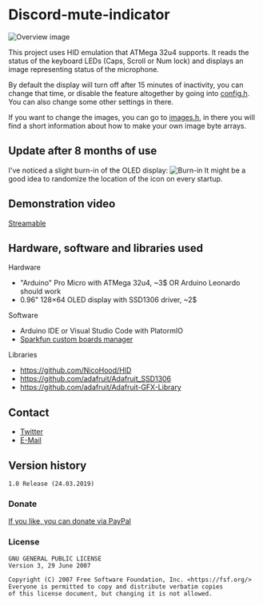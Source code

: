 # Discord-mute-indicator

![Overview image](https://i.imgur.com/zoOTfEr.jpg)

This project uses HID emulation that ATMega 32u4 supports. It reads the status of the keyboard LEDs (Caps, Scroll or Num lock) and displays an image representing status of the microphone.

By default the display will turn off after 15 minutes of inactivity, you can change that time, or disable the feature altogether by going into [config.h](DiscordMuteIndicator/config.h). You can also change some other settings in there.

If you want to change the images, you can go to [images.h](DiscordMuteIndicator/images.h), in there you will find a short information about how to make your own image byte arrays.

## Update after 8 months of use

I've noticed a slight burn-in of the OLED display:
![Burn-in](https://i.imgur.com/culptsc.png)
It might be a good idea to randomize the location of the icon on every startup.

## Demonstration video

[Streamable](https://streamable.com/tyxeh)


## Hardware, software and libraries used
Hardware
- "Arduino" Pro Micro with ATMega 32u4, ~3$ OR Arduino Leonardo should work
- 0.96" 128×64 OLED display with SSD1306 driver, ~2$ 

Software
- Arduino IDE or Visual Studio Code with PlatormIO
- [Sparkfun custom boards manager](https://learn.sparkfun.com/pages/CustomBoardsArduino)

Libraries
- https://github.com/NicoHood/HID
- https://github.com/adafruit/Adafruit_SSD1306
- https://github.com/adafruit/Adafruit-GFX-Library

## Contact
- [Twitter](https://twitter.com/Oxmstr)
- [E-Mail](mailto:paul.oleszczyk@gmail.com)

## Version history
```
1.0 Release (24.03.2019)
```

### Donate
[If you like, you can donate via PayPal](https://www.paypal.com/cgi-bin/webscr?cmd=_donations&business=SRSZDPQ3PZMK4&item_name=Discord+mute+indicator&currency_code=EUR&source=url)

### License
```
GNU GENERAL PUBLIC LICENSE
Version 3, 29 June 2007

Copyright (C) 2007 Free Software Foundation, Inc. <https://fsf.org/>
Everyone is permitted to copy and distribute verbatim copies
of this license document, but changing it is not allowed.
```
